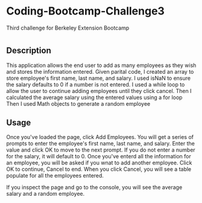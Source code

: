 # Coding-Bootcamp-Challenge3
Third challenge for Berkeley Extension Bootcamp
# <Your-Project-Title>

## Description
This application allows the end user to add as many employees as they wish and stores the information entered.
Given parital code, I created an array to store employee's first name, last name, and salary. 
I used isNaN to ensure the salary defaults to 0 if a number is not entered.
I used a while loop to allow the user to continue adding employees until they click cancel.
Then I calculated the average salary using the entered values using a for loop
Then I used Math objects to generate a random employee

## Usage
Once you've loaded the page, click Add Employees.
You will get a series of prompts to enter the employee's first name, last name, and salary.
Enter the value and click OK to move to the next prompt.
If you do not enter a number for the salary, it will default to 0.
Once you've enterd all the information for an employee, you will be asked if you wnat to add another employee.
Click OK to continue, Cancel to end.
When you click Cancel, you will see a table populate for all the employees entered.

If you inspect the page and go to the console, you will see the average salary and a random employee.
